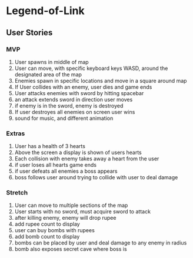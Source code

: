 # Legend-of-Link

## User Stories

### MVP

1. User spawns in middle of map
2. User can move, with specific keyboard keys WASD, around the designated area of the map
3. Enemies spawn in specific locations and move in a square around map
4. If User collides with an enemy, user dies and game ends
5. User attacks enemies with sword by hitting spacebar
6. an attack extends sword in direction user moves
7. if enemy is in the sword, enemy is destroyed
8. If user destroyes all enemies on screen user wins
9. sound for music, and different animation

### Extras

1. User has a health of 3 hearts
2. Above the screen a display is shown of users hearts
3. Each collision with enemy takes away a heart from the user
4. if user loses all hearts game ends
5. if user defeats all enemies a boss appears
6. boss follows user around trying to collide with user to deal damage

### Stretch

1. User can move to multiple sections of the map
2. User starts with no sword, must acquire sword to attack
3. after killing enemy, enemy will drop rupee
4. add rupee count to display
5. user can buy bombs with rupees
6. add bomb count to display
7. bombs can be placed by user and deal damage to any enemy in radius
8. bomb also exposes secret cave where boss is
